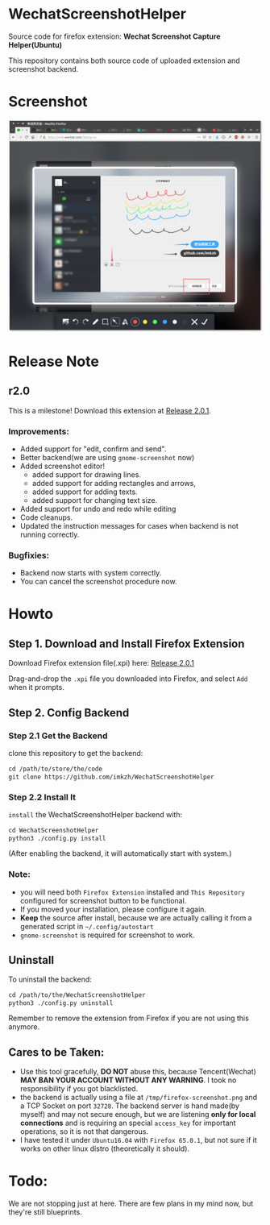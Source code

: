 # WechatScreenshotHelper

Source code for firefox extension: **Wechat Screenshot Capture Helper(Ubuntu)**

This repository contains both source code of uploaded extension and screenshot backend.
# Screenshot
![Screenshot1](https://raw.githubusercontent.com/imkzh/WechatScreenshotHelper/master/screenshot/screenshot.png "Wechat Screenshot Helper! Edit, confirm and send!")

# Release Note

## r2.0
This is a milestone! Download this extension at [Release 2.0.1](https://github.com/imkzh/WechatScreenshotHelper/releases/tag/r2.0.2).

### Improvements:
* Added support for "edit, confirm and send".
* Better backend(we are using `gnome-screenshot` now)
* Added screenshot editor!
    * added support for drawing lines.
    * added support for adding rectangles and arrows,
    * added support for adding texts. 
    * added support for changing text size.
* Added support for undo and redo while editing
* Code cleanups.
* Updated the instruction messages for cases when backend is not running correctly.

### Bugfixies:
* Backend now starts with system correctly.
* You can cancel the screenshot procedure now.



# Howto

## Step 1. Download and Install Firefox Extension
Download Firefox extension file(.xpi) here: [Release 2.0.1](https://github.com/imkzh/WechatScreenshotHelper/releases/tag/r2.0.2)

Drag-and-drop the `.xpi` file you downloaded into Firefox, and select `Add` when it prompts.

## Step 2. Config Backend

### Step 2.1 Get the Backend

clone this repository to get the backend:

    cd /path/to/store/the/code
    git clone https://github.com/imkzh/WechatScreenshotHelper

### Step 2.2 Install It

`install` the WechatScreenshotHelper backend with:

    cd WechatScreenshotHelper
    python3 ./config.py install

(After enabling the backend, it will automatically start with system.)

### Note: 

* you will need both `Firefox Extension` installed and `This Repository` configured for screenshot button to be functional.
* If you moved your installation, please configure it again.
* **Keep** the source after install, because we are actually calling it from a generated script in `~/.config/autostart`
* `gnome-screenshot` is required for screenshot to work.

## Uninstall

To uninstall the backend:

    cd /path/to/the/WechatScreenshotHelper
    python3 ./config.py uninstall

Remember to remove the extension from Firefox if you are not using this anymore.

## Cares to be Taken:

* Use this tool gracefully, **DO NOT** abuse this, because Tencent(Wechat) **MAY BAN YOUR ACCOUNT WITHOUT ANY WARNING**. I took no responsibility if you got blacklisted.
* the backend is actually using a file at `/tmp/firefox-screenshot.png` and a TCP Socket on port `32728`. The backend server is hand made(by myself) and may not secure enough, but we are listening **only for local connections** and is requiring an special `access_key` for important operations, so it is not that dangerous.
* I have tested it under `Ubuntu16.04` with `Firefox 65.0.1`, but not sure if it works on other linux distro (theoretically it should).

# Todo:
We are not stopping just at here. There are few plans in my mind now, but they're still blueprints.

